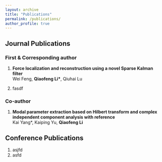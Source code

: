 ```yaml
---
layout: archive
title: "Publications"
permalink: /publications/
author_profile: true
---
```


## Journal Publications

### First & Corresponding author
<ol>
<li>
<p> 
<b>Force localization and reconstruction using a novel Sparse Kalman filter</b><br>
Wei Feng, <b>Qiaofeng Li*</b>, Qiuhai Lu<br>
</p>


</li>


<li>fasdf
</li>

</ol>

### Co-author
<ol>
<li>
<p> 
<b>Modal parameter extraction based on Hilbert transform and complex independent component analysis with reference</b><br>
Kai Yang*, Kaiping Yu, <b>Qiaofeng Li</b>
</p>

</li>
</ol>

## Conference Publications
1. asjfd
2. asfd